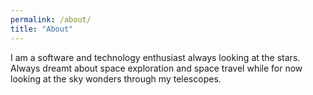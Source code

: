 ```yaml
---
permalink: /about/
title: "About"
---
```


I am a software and technology enthusiast always looking at the stars. Always dreamt about space exploration and space travel while for now looking at the sky wonders through my telescopes.
